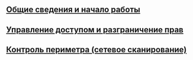 ## [Общие сведения и начало работы](./rism/index.md)
## [Управление доступом и разграничение прав](./rism/rights/index.md)
## [Контроль периметра (сетевое сканирование)](./rism/scan/index.md)
